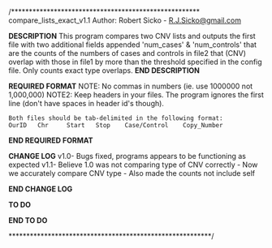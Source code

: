 /*****************************************************
compare_lists_exact_v1.1
Author: Robert Sicko - R.J.Sicko@gmail.com

****DESCRIPTION****
This program compares two CNV lists and outputs the first file with two additional
fields appended 'num_cases' & 'num_controls' that are the counts of the numbers of cases
and controls in file2 that (CNV) overlap with those in file1 by more than the threshold
specified in the config file. Only counts exact type overlaps.
****END DESCRIPTION****

****REQUIRED FORMAT****
	NOTE: No commas in numbers (ie. use 1000000 not 1,000,000)
	NOTE2: Keep headers in your files. The program ignores the first line (don't have spaces in header id's though).
	
	Both files should be tab-delimited in the following format:
	OurID	Chr		Start	Stop	Case/Control	Copy_Number
****END REQUIRED FORMAT****

****CHANGE LOG****
v1.0- Bugs fixed, programs appears to be functioning as expected
v1.1- Believe  1.0 was not comparing type of CNV correctly
	- Now we accurately compare CNV type
	- Also made the counts not include self
	

****END CHANGE LOG****

****TO DO****

****END TO DO****

*********************************************************/
